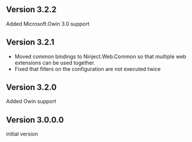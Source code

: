 Version 3.2.2
-------------
Added Microsoft.Owin 3.0 support

Version 3.2.1
---------------
- Moved common bindings to Ninject.Web.Common so that multiple web extensions can be used together.
- Fixed that filters on the configuration are not executed twice

Version 3.2.0
-------------
Added Owin support

Version 3.0.0.0
---------------
initial version
